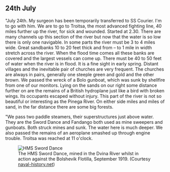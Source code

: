 ## 24th July

"July 24th. My surgeon has been temporarily transferred to SS Courier. I'm to go with him. We are to go to Troitsa, the most advanced fighting line, 40 miles further up the river, for sick and wounded. Started at 2.30. There are many channels up this section of the river but now that the water is so low there is only one navigable. In some parts the river must be 3 to 4 miles wide. Great sandbanks 10 to 20 feet thick and from – to 1 mile in width stretch across the river. When the flood time comes all these banks are covered and the largest vessels can come up. There must be 40 to 50 feet of water when the river is in flood. It is a fine sight in early spring. Distant villages and the inevitable pair of churches are very frequent. The churches are always in pairs, generally one steeple green and gold and the other brown. We passed the wreck of a Bolo gunboat, which was sunk by shellfire from one of our monitors. Lying on the sands on our right some distance further on are the remains of a British hydroplane just like a bird with broken wings. Its occupants escaped without injury. This part of the river is not so beautiful or interesting as the Pinega River. On either side miles and miles of sand, in the far distance there are some big forests.

"We pass two paddle steamers, their superstructures just above water. They are the Sword Dance and Fandango both used as mine sweepers and gunboats. Both struck mines and sunk. The water here is much deeper. We also passed the remains of an aeroplane smashed up through engine trouble. Troitsa was reached at 11 o'clock.

<figure>
    <img class="entry__photo" src="/content/photo_sworddance.jpg" sizes="90vw" srcset="/content/photo_sworddance-sml.jpg 400w, /content/photo_sworddance-med.jpg 650w, /content/photo_sworddance-lrg.jpg 900w" alt="HMS Sword Dance">
    <figcaption>The HMS Sword Dance, mined in the Dvina River whilst in action against the Bolshevik Flotilla, September 1919. (Courtesy <a href="http://www.naval-history.net" target="_blank">naval-history.net</a>)</figcaption>
</figure>